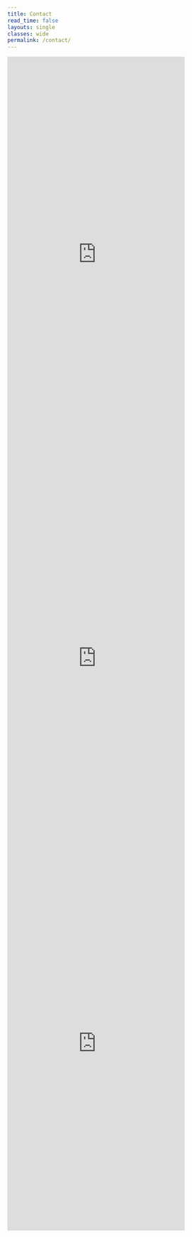 ```yaml
---
title: Contact
read_time: false
layouts: single
classes: wide
permalink: /contact/
---
```


<iframe src="https://docs.google.com/forms/d/e/1FAIpQLSfO2PrxJrR6MU_jqjF0bKC1UjUf6AVrN62PtG_x0NRUnKt0dA/viewform?embedded=true" width="400" height="910" frameborder="0" marginheight="0" marginwidth="0">Loading…</iframe>

<iframe src="https://docs.google.com/forms/d/e/1FAIpQLSdpaWoTNMYAx-VjiA_Oj-EdAcYuZP8g4uvMX1fJpfSwtTnB5A/viewform?embedded=true" width="400" height="910" frameborder="0" marginheight="0" marginwidth="0">Loading…</iframe>

<iframe src="https://docs.google.com/forms/d/e/1FAIpQLSdeXUS-VeLr8aL_8FvRem02jIt1Uun-v9YuXCmABsfGMFx_Zw/viewform?embedded=true" width="400" height="825" frameborder="0" marginheight="0" marginwidth="0">Loading…</iframe>
